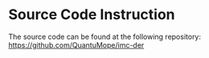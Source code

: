# Source Code Instruction
The source code can be found at the following repository: https://github.com/QuantuMope/imc-der
